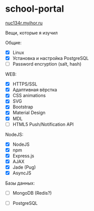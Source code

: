 # school-portal

[nuc134r.myihor.ru](http://nuc134r.myihor.ru)

Вещи, которые я изучил

Общие:
* [x] Linux
* [x] Установка и настройка PostgreSQL
* [ ] Password encryption (salt, hash)

WEB:
* [x] HTTPS/SSL
* [x] Адаптивная вёрстка
* [x] CSS animations
* [x] SVG
* [x] Bootstrap
* [x] Material Design
* [x] MDL
* [ ] HTML5 Push/Notification API

NodeJS:
* [x] NodeJS
* [x] npm
* [x] Express.js
* [x] AJAX
* [x] Jade (Pug)
* [x] AsyncJS

Базы данных:
* [ ] MongoDB (Redis?)
* [ ] PostgreSQL



